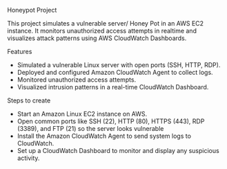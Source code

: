 Honeypot  Project

This project simulates a vulnerable server/ Honey Pot in an AWS EC2 instance.
It monitors unauthorized access attempts in realtime and visualizes attack patterns using AWS CloudWatch Dashboards.

Features
* Simulated a vulnerable Linux server with open ports (SSH, HTTP, RDP).
* Deployed and configured Amazon CloudWatch Agent to collect logs.
* Monitored unauthorized access attempts.
* Visualized intrusion patterns in a real-time CloudWatch Dashboard.

Steps to create
* Start an Amazon Linux EC2 instance on AWS.
* Open common ports like SSH (22), HTTP (80), HTTPS (443), RDP (3389), and FTP (21) so the server looks vulnerable
* Install the Amazon CloudWatch Agent to send system logs to CloudWatch.
* Set up a CloudWatch Dashboard to monitor and display any suspicious activity.
